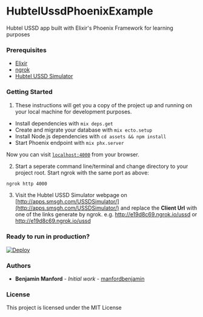 # HubtelUssdPhoenixExample
Hubtel USSD app built with Elixir's Phoenix Framework for learning purposes 


### Prerequisites

* [Elixir](https://elixir-lang.org/)
* [ngrok](https://ngrok.com/)
* [Hubtel USSD Simulator](http://apps.smsgh.com/USSDSimulator/)


### Getting Started

1. These instructions will get you a copy of the project up and running on your local machine for development purposes.

  * Install dependencies with `mix deps.get`
  * Create and migrate your database with `mix ecto.setup`
  * Install Node.js dependencies with `cd assets && npm install`
  * Start Phoenix endpoint with `mix phx.server`

Now you can visit [`localhost:4000`](http://localhost:4000) from your browser.


2. Start a seperate command line/terminal and change directory to your project root. Start ngrok with the same port as above: 

```bash
ngrok http 4000
```

3. Visit the Hubtel USSD Simulator webpage on [http://apps.smsgh.com/USSDSimulator/](http://apps.smsgh.com/USSDSimulator/) and replace the **Client Url** with one of the links generate by ngrok. e.g. http://e19d8c69.ngrok.io/ussd or http://e19d8c69.ngrok.io/ussd


### Ready to run in production?

[![Deploy](https://www.herokucdn.com/deploy/button.svg)](https://heroku.com/deploy)


### Authors

* **Benjamin Manford** - *Initial work* - [manfordbenjamin](https://github.com/manfordbenjamin)


### License

This project is licensed under the MIT License
